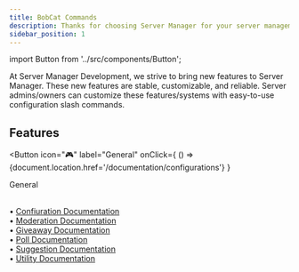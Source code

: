 ```yaml
---
title: BobCat Commands
description: Thanks for choosing Server Manager for your server management needs!
sidebar_position: 1
---
```

import Button from '../src/components/Button';

At Server Manager Development, we strive to bring new features to Server Manager. These new features are stable, customizable, and reliable. Server admins/owners can customize these features/systems with easy-to-use configuration slash commands.

## Features
<Button 
  icon="🎮"
  label="General"
  onClick={ () => {document.location.href='/documentation/configurations'} }
>
  <span>General</span>
</Button>

<br/>

<div className="box" style={{'margin-top': '0'}}>
  • <a href="/documentation/configurations" className="discord-link">Confiuration Documentation</a>
  <br/>
  • <a href="/documentation/moderation" className="discord-link">Moderation Documentation</a>
  <br/>
  • <a href="/documentation/giveaways" className="discord-link">Giveaway Documentation</a>
  <br/>
  • <a href="/documentation/polls" className="discord-link">Poll Documentation</a>
  <br/>
  • <a href="/documentation/suggestions" className="discord-link">Suggestion Documentation</a>
  <br/>
  • <a href="/documentation/utlity" className="discord-link">Utility Documentation</a>
</div>
